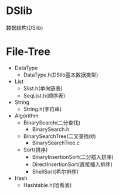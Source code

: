 # DSlib
数据结构(DSlib)

# File-Tree
* DataType  
	* DataType.h(DSlib基本数据类型)
* List  
	* Slist.h(单向链表)  
	* SeqList.h(顺序表)  
* String  
	* String.h(字符串)  
* Algorithm
	* BinarySearch(二分查找)
    	* BinarySearch.h
    * BinarySearchTree(二叉查找树)
        *  BinarySearchTree.c
    * Sort(排序)
        *  BinaryInsertionSort(二分插入排序)
        *  DirectInsertionSort(直接插入排序)
        *  ShellSort(希尔排序)
* Hash
    * Hashtable.h(哈希表)

